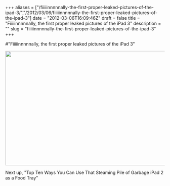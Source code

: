 +++
aliases = ["/fiiiiinnnnnally-the-first-proper-leaked-pictures-of-the-ipad-3/","/2012/03/06/fiiiiinnnnnally-the-first-proper-leaked-pictures-of-the-ipad-3"]
date = "2012-03-06T16:09:46Z"
draft = false
title = "Fiiiiinnnnnally, the first proper leaked pictures of the iPad 3"
description = ""
slug = "fiiiiinnnnnally-the-first-proper-leaked-pictures-of-the-ipad-3"
+++

#"Fiiiiinnnnnally, the first proper leaked pictures of the iPad 3"

<a href="https://s3-eu-west-1.amazonaws.com/conoroneill.net/wp-content/uploads/2012/03/ipad3.png"><img class="alignnone wp-image-620" title="ipad3" src="https://s3-eu-west-1.amazonaws.com/conoroneill.net/wp-content/uploads/2012/03/ipad3.png" alt="" width="774" height="362" /></a>

Next up, "Top Ten Ways You Can Use That Steaming Pile of Garbage iPad 2 as a Food Tray"

&nbsp;